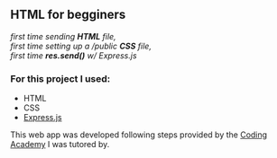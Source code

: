 HTML for begginers
---
_first time sending __HTML__ file,_  
_first time setting up a /public __CSS__ file,_  
_first time __res.send()__ w/ Express.js_
<h3>For this project I used:</h3>  

- HTML
- CSS
- [Express.js](https://expressjs.com/)

This web app was developed following steps provided by the [Coding Academy](https://www.digitalhouse.com/) I was tutored by.